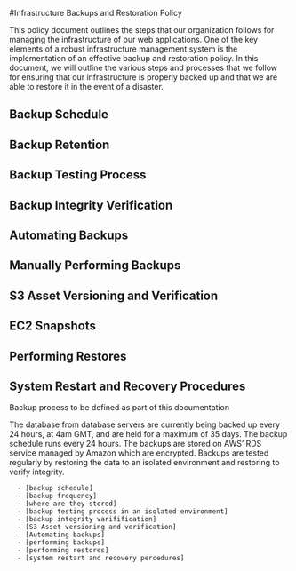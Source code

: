 #Infrastructure Backups and Restoration Policy

This policy document outlines the steps that our organization follows for managing the infrastructure of our web applications. One of the key elements of a robust infrastructure management system is the implementation of an effective backup and restoration policy. In this document, we will outline the various steps and processes that we follow for ensuring that our infrastructure is properly backed up and that we are able to restore it in the event of a disaster.

## Backup Schedule

## Backup Retention

## Backup Testing Process

## Backup Integrity Verification

## Automating Backups

## Manually Performing Backups

## S3 Asset Versioning and Verification

## EC2 Snapshots

## Performing Restores

## System Restart and Recovery Procedures
















Backup process to be defined as part of this documentation
 
 
 The database from database servers are currently being backed up every 24 hours, at 4am GMT, and are held for a maximum of 35 days.
The backup schedule runs every 24 hours.
The backups are stored on AWS’ RDS service managed by Amazon which are encrypted.
Backups are tested regularly by restoring the data to an isolated environment and restoring to verify integrity.

      - [backup schedule]
      - [backup frequency]
      - [where are they stored]
      - [backup testing process in an isolated environment]
      - [backup integrity varifification]
      - [S3 Asset versioning and verification]
      - [Automating backups]
      - [performing backups]
      - [performing restores]
      - [system restart and recovery percedures]
